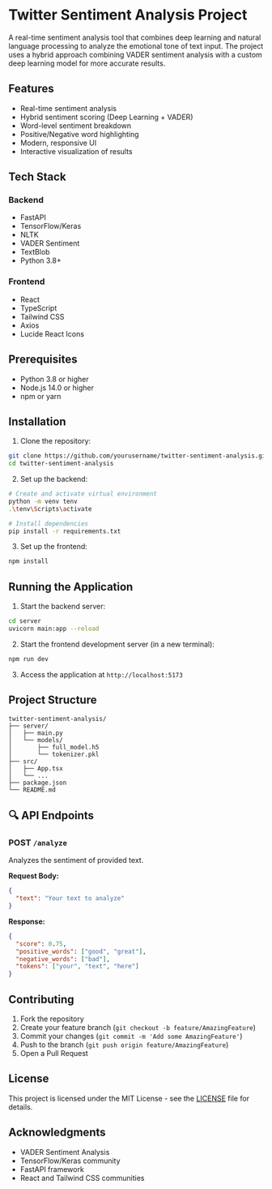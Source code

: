 # Twitter Sentiment Analysis Project

A real-time sentiment analysis tool that combines deep learning and natural language processing to analyze the emotional tone of text input. The project uses a hybrid approach combining VADER sentiment analysis with a custom deep learning model for more accurate results.

## Features

- Real-time sentiment analysis
- Hybrid sentiment scoring (Deep Learning + VADER)
- Word-level sentiment breakdown
- Positive/Negative word highlighting
- Modern, responsive UI
- Interactive visualization of results

## Tech Stack

### Backend

- FastAPI
- TensorFlow/Keras
- NLTK
- VADER Sentiment
- TextBlob
- Python 3.8+

### Frontend

- React
- TypeScript
- Tailwind CSS
- Axios
- Lucide React Icons

## Prerequisites

- Python 3.8 or higher
- Node.js 14.0 or higher
- npm or yarn

## Installation

1. Clone the repository:

```bash
git clone https://github.com/yourusername/twitter-sentiment-analysis.git
cd twitter-sentiment-analysis
```

2. Set up the backend:

```bash
# Create and activate virtual environment
python -m venv tenv
.\tenv\Scripts\activate

# Install dependencies
pip install -r requirements.txt
```

3. Set up the frontend:

```bash
npm install
```

## Running the Application

1. Start the backend server:

```bash
cd server
uvicorn main:app --reload
```

2. Start the frontend development server (in a new terminal):

```bash
npm run dev
```

3. Access the application at `http://localhost:5173`

## Project Structure

```
twitter-sentiment-analysis/
├── server/
│   ├── main.py
│   └── models/
│       ├── full_model.h5
│       └── tokenizer.pkl
├── src/
│   ├── App.tsx
│   └── ...
├── package.json
└── README.md
```

## 🔍 API Endpoints

### POST `/analyze`

Analyzes the sentiment of provided text.

**Request Body:**

```json
{
  "text": "Your text to analyze"
}
```

**Response:**

```json
{
  "score": 0.75,
  "positive_words": ["good", "great"],
  "negative_words": ["bad"],
  "tokens": ["your", "text", "here"]
}
```

## Contributing

1. Fork the repository
2. Create your feature branch (`git checkout -b feature/AmazingFeature`)
3. Commit your changes (`git commit -m 'Add some AmazingFeature'`)
4. Push to the branch (`git push origin feature/AmazingFeature`)
5. Open a Pull Request

## License

This project is licensed under the MIT License - see the [LICENSE](LICENSE) file for details.

## Acknowledgments

- VADER Sentiment Analysis
- TensorFlow/Keras community
- FastAPI framework
- React and Tailwind CSS communities
